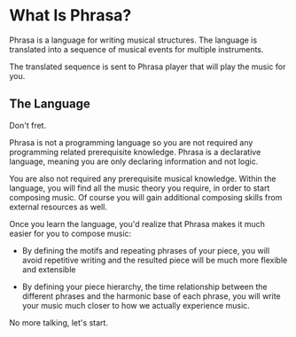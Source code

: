 # What Is Phrasa?

Phrasa is a language for writing musical structures. 
The language is translated into a sequence of musical events for multiple instruments.

The translated sequence is sent to Phrasa player that will play the music for you.

## The Language

Don't fret. 

Phrasa is not a programming language so you are not required any programming related prerequisite knowledge. Phrasa is a declarative language, meaning you are only declaring information and not logic.

You are also not required any prerequisite musical knowledge. Within the language, you will find all the music theory you require, in order to start composing music.
Of course you will gain additional composing skills from external resources as well.

Once you learn the language, you'd realize that Phrasa makes it much easier for you to compose music:

* By defining the motifs and repeating phrases of your piece, you will avoid repetitive writing and the resulted piece will be much more flexible and extensible

* By defining your piece hierarchy, the time relationship between the different phrases and the harmonic base of each phrase, you will write your music much closer to how we actually experience music.

No more talking, let's start.